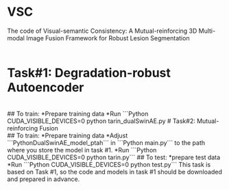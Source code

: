 # VSC
The code of Visual-semantic Consistency: A Mutual-reinforcing 3D Multi-modal Image Fusion Framework for Robust Lesion Segmentation<br>
<br>
# Task#1: Degradation-robust Autoencoder<br>
<br>
## To train:  
*Prepare training data  
*Run ```Python CUDA_VISIBLE_DEVICES=0 python tarin_dualSwinAE.py  
# Task#2: Mutual-reinforcing Fusion  
<br>
## To train:  
*Prepare training data  
*Adjust ```PythonDualSwinAE_model_ptah``` in ```Python main.py``` to the path where you store the model in task #1.  
*Run ```Python CUDA_VISIBLE_DEVICES=0 python tarin.py```  
## To test:  
*prepare test data  
*Run ```Python CUDA_VISIBLE_DEVICES=0 python test.py```  
This task is based on Task #1, so the code and models in task #1 should be downloaded and prepared in advance.  
